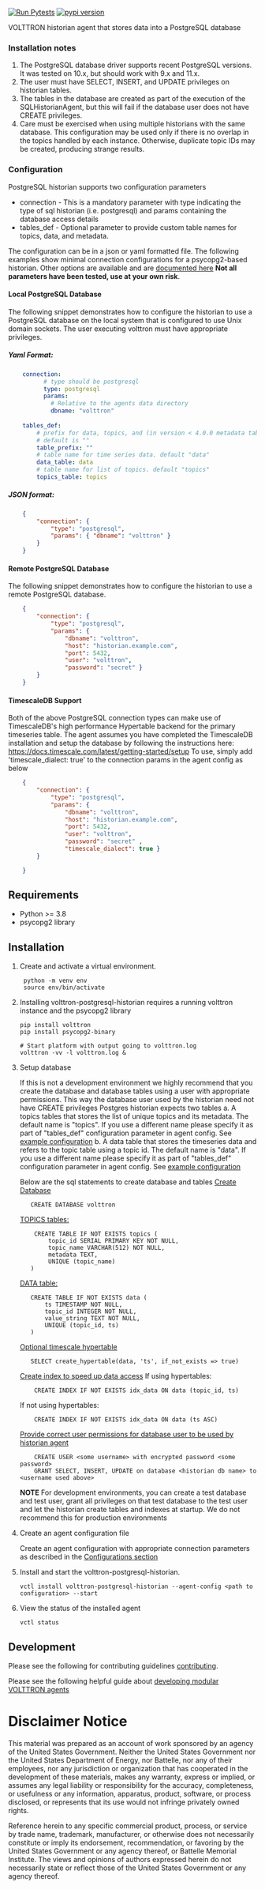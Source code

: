 [![Run Pytests](https://github.com/eclipse-volttron/volttron-postgresql-historian/actions/workflows/run-test.yml/badge.svg)](https://github.com/eclipse-volttron/volttron-postgresql-historian/actions/workflows/run-test.yml)
[![pypi version](https://img.shields.io/pypi/v/volttron-postgresql-historian.svg)](https://pypi.org/project/volttron-postgresql-historian/)

VOLTTRON historian agent that stores data into a PostgreSQL database

### Installation notes

1.  The PostgreSQL database driver supports recent PostgreSQL versions.
    It was tested on 10.x, but should work with 9.x and 11.x.
2.  The user must have SELECT, INSERT, and UPDATE privileges on
    historian tables.
3.  The tables in the database are created as part of the execution of
    the SQLHistorianAgent, but this will fail if the database user does
    not have CREATE privileges.
4.  Care must be exercised when using multiple historians with the same
    database. This configuration may be used only if there is no overlap
    in the topics handled by each instance. Otherwise, duplicate topic
    IDs may be created, producing strange results.


### Configuration

PostgreSQL historian supports two configuration parameters
    
   - connection -  This is a mandatory parameter with type indicating the type of sql historian (i.e. postgresql) and params containing the database access details
   - tables_def - Optional parameter to provide custom table names for topics, data, and metadata.
    
The configuration can be in a json or yaml formatted file. The following examples show minimal connection 
configurations for a psycopg2-based historian. Other options are available and are [documented here](https://www.psycopg.org/docs/module.html#psycopg2.connect) 
**Not all parameters have been tested,  use at your own risk**.

#### Local PostgreSQL Database

The following snippet demonstrates how to configure the historian to use a PostgreSQL database on the local system that
is configured to use Unix domain sockets. The user executing volttron must have appropriate privileges.


##### Yaml Format:
```yaml
    connection:
          # type should be postgresql
          type: postgresql
          params:
            # Relative to the agents data directory
            dbname: "volttron"
        
    tables_def:
        # prefix for data, topics, and (in version < 4.0.0 metadata tables)
        # default is ""
        table_prefix: ""
        # table name for time series data. default "data"
        data_table: data
        # table name for list of topics. default "topics"
        topics_table: topics
 ```

##### JSON format:
```json
    {
        "connection": {
            "type": "postgresql", 
            "params": { "dbname": "volttron" }
        }
    }
```

#### Remote PostgreSQL Database

The following snippet demonstrates how to configure the historian to use a remote PostgreSQL database.
```json
    {
        "connection": {
            "type": "postgresql", 
            "params": { 
                "dbname": "volttron", 
                "host": "historian.example.com", 
                "port": 5432, 
                "user": "volttron", 
                "password": "secret" }
        }
    }
```

#### TimescaleDB Support

Both of the above PostgreSQL connection types can make use of TimescaleDB\'s high performance Hypertable backend for 
the primary timeseries table. The agent assumes you have completed the TimescaleDB installation and setup the 
database by following the instructions here: <https://docs.timescale.com/latest/getting-started/setup> To use, simply
add \'timescale_dialect: true\' to the connection params in the agent config as below

```json
    {
        "connection": {
            "type": "postgresql", 
            "params": { 
                "dbname": "volttron", 
                "host": "historian.example.com", 
                "port": 5432, 
                "user": "volttron", 
                "password": "secret" ,
                "timescale_dialect": true }
        }

    }
```

## Requirements

 - Python >= 3.8
 - psycopg2 library

## Installation

1. Create and activate a virtual environment.

   ```shell
    python -m venv env
    source env/bin/activate
    ```

2. Installing volttron-postgresql-historian requires a running volttron instance and the psycopg2 library 

    ```shell
    pip install volttron
    pip install psycopg2-binary
    
    # Start platform with output going to volttron.log
    volttron -vv -l volttron.log &
    ```
3. Setup database
   
   If this is not a development environment we highly recommend that you create the database and database tables using
   a user with appropriate permissions. This way the database user used by the historian need not have CREATE privileges
   Postgres historian expects two tables 
   a. A topics tables that stores the list of unique topics and its metadata. The default name is "topics". If you use 
      a different name please specify it as part of "tables_def" configuration parameter in agent config. See [example configuration](#yaml-format)
   b. A data table that stores the timeseries data and refers to the topic table using a topic id. The default name is 
      "data". If you use a different name please specify it as part of "tables_def" configuration parameter in 
      agent config. See [example configuration](#yaml-format)

   Below are the sql statements to create database and tables
   <u>Create Database</u>
    ```
       CREATE DATABASE volttron
    ```
   <u>TOPICS tables:</u>
    ```
        CREATE TABLE IF NOT EXISTS topics (
            topic_id SERIAL PRIMARY KEY NOT NULL, 
            topic_name VARCHAR(512) NOT NULL, 
            metadata TEXT, 
            UNIQUE (topic_name)
       )
    ```
    <u>DATA table:</u>
    ```
       CREATE TABLE IF NOT EXISTS data (
           ts TIMESTAMP NOT NULL, 
           topic_id INTEGER NOT NULL, 
           value_string TEXT NOT NULL, 
           UNIQUE (topic_id, ts)
       )
    ```
     <u>Optional timescale hypertable</u>
    ```
       SELECT create_hypertable(data, 'ts', if_not_exists => true)
    ```
     <u>Create index to speed up data access</u>
       If using hypertables:
    ```
        CREATE INDEX IF NOT EXISTS idx_data ON data (topic_id, ts)
    ```
      If not using hypertables:
    ```
        CREATE INDEX IF NOT EXISTS idx_data ON data (ts ASC)
    ```
    <u>Provide correct user permissions for database user to be used by historian agent</u>
    ```
        CREATE USER <some username> with encrypted password <some password>
        GRANT SELECT, INSERT, UPDATE on database <historian db name> to <username used above>
    ``` 
    **NOTE**
    For development environments, you can create a test database and test user, grant all privileges on that test 
    database to the test user and let the historian create tables and indexes at startup. We do not recommend this for 
    production environments

4. Create an agent configuration file 

    Create an agent configuration with appropriate connection parameters as described in the [Configurations section](#Configuration)

5. Install and start the volttron-postgresql-historian.

    ```shell
    vctl install volttron-postgresql-historian --agent-config <path to configuration> --start
    ```

6. View the status of the installed agent

    ```shell
    vctl status
    ```

## Development

Please see the following for contributing guidelines [contributing](https://github.com/eclipse-volttron/volttron-core/blob/develop/CONTRIBUTING.md).

Please see the following helpful guide about [developing modular VOLTTRON agents](https://github.com/eclipse-volttron/volttron-core/blob/develop/DEVELOPING_ON_MODULAR.md)

# Disclaimer Notice

This material was prepared as an account of work sponsored by an agency of the
United States Government.  Neither the United States Government nor the United
States Department of Energy, nor Battelle, nor any of their employees, nor any
jurisdiction or organization that has cooperated in the development of these
materials, makes any warranty, express or implied, or assumes any legal
liability or responsibility for the accuracy, completeness, or usefulness or any
information, apparatus, product, software, or process disclosed, or represents
that its use would not infringe privately owned rights.

Reference herein to any specific commercial product, process, or service by
trade name, trademark, manufacturer, or otherwise does not necessarily
constitute or imply its endorsement, recommendation, or favoring by the United
States Government or any agency thereof, or Battelle Memorial Institute. The
views and opinions of authors expressed herein do not necessarily state or
reflect those of the United States Government or any agency thereof.
